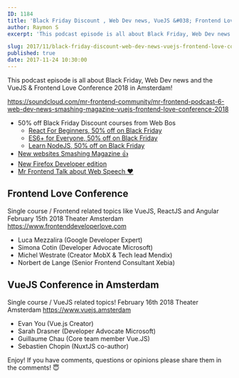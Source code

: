 ```yaml
---
ID: 1184
title: 'Black Friday Discount , Web Dev news, VueJS &#038; Frontend Love Conference 2018'
author: Raymon S
excerpt: 'This podcast episode is all about Black Friday, Web Dev news and the VueJS & Frontend Love Conference 2018 in Amsterdam!'

slug: 2017/11/black-friday-discount-web-dev-news-vuejs-frontend-love-conference-2018/
published: true
date: 2017-11-24 10:30:00
---
```

This podcast episode is all about Black Friday, Web Dev news and the VueJS &amp; Frontend Love Conference 2018 in Amsterdam!

https://soundcloud.com/mr-frontend-community/mr-frontend-podcast-6-web-dev-news-smashing-magazine-vuejs-frontend-love-conference-2018
<ul>
 	<li>50% off Black Friday Discount courses from Web Bos
<ul>
 	<li><a href="http://bit.ly/reactForBeginners">React For Beginners, 50% off on Black Friday</a></li>
 	<li><a href="http://bit.ly/ES6ForEveryone">ES6+ for Everyone, 50% off on Black Friday</a></li>
 	<li><a href="http://bit.ly/learnNode">Learn NodeJS, 50% off on Black Friday</a></li>
</ul>
</li>
 	<li><a href="http://smashingmagazine.com">New websites Smashing Magazine &#x1f44d;</a></li>
 	<li><a href="https://hacks.mozilla.org/2017/11/new-in-firefox-58-developer-edition/?utm_source=mrfrontend&amp;utm_medium=podcast">New Firefox Developer edition</a></li>
 	<li><a href="https://github.com/mrfrontend-development/javascript-enabled-voice-commands-talk-competa-it-meetup-2017-11-22">Mr Frontend Talk about Web Speech ❤️</a></li>
</ul>
<h2>Frontend Love Conference</h2>
Single course / Frontend related topics like VueJS, ReactJS and Angular
February 15th 2018
Theater Amsterdam
<a href="https://www.frontenddeveloperlove.com">https://www.frontenddeveloperlove.com</a>

- Luca Mezzalira (Google Developer Expert)
- Simona Cotin (Developer Advocate Microsoft)
- Michel Westrate (Creator MobX &amp; Tech lead Mendix)
- Norbert de Lange (Senior Frontend Consultant Xebia)
<h2>VueJS Conference in Amsterdam</h2>
Single course / VueJS related topics!
February 16th 2018
Theater Amsterdam
<a href="https://www.vuejs.amsterdam">https://www.vuejs.amsterdam</a>

- Evan You (Vue.js Creator)
- Sarah Drasner (Developer Advocate Microsoft)
- Guillaume Chau (Core team member Vue.JS)
- Sebastien Chopin (NuxtJS co-author)

Enjoy! If you have comments, questions or opinions please share them in the comments! &#x1f607;
<div class="grammarly-disable-indicator"></div>
<div class="grammarly-disable-indicator"></div>